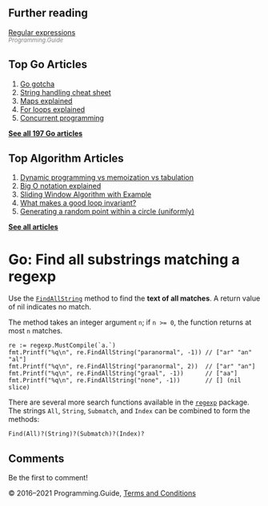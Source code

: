 <span class="underline"></span>

<span class="underline"></span>

## Further reading

[Regular expressions](regexp-cheat-sheet.html)  
<span style="color: grey; font-style: italic; font-size: smaller">Programming.Guide</span>

## Top Go Articles

1.  [Go gotcha](go-gotcha.html)
2.  [String handling cheat sheet](string-functions-reference-cheat-sheet.html)
3.  [Maps explained](maps-explained.html)
4.  [For loops explained](for-loop.html)
5.  [Concurrent programming](go-concurrency-tutorial.html)

[**See all 197 Go articles**](index.html)

<span class="underline"></span>

## Top Algorithm Articles

1.  [Dynamic programming vs memoization vs tabulation](../dynamic-programming-vs-memoization-vs-tabulation.html)
2.  [Big O notation explained](../big-o-notation-explained.html)
3.  [Sliding Window Algorithm with Example](../sliding-window-example.html)
4.  [What makes a good loop invariant?](../what-makes-a-good-loop-invariant.html)
5.  [Generating a random point within a circle (uniformly)](../random-point-within-circle.html)

[**See all articles**](../index.html)

# Go: Find all substrings matching a regexp

Use the [`FindAllString`](https://golang.org/pkg/regexp/#Regexp.FindAllString) method to find the **text of all matches**. A return value of nil indicates no match.

The method takes an integer argument `n`; if `n >= 0`, the function returns at most `n` matches.

    re := regexp.MustCompile(`a.`)
    fmt.Printf("%q\n", re.FindAllString("paranormal", -1)) // ["ar" "an" "al"]
    fmt.Printf("%q\n", re.FindAllString("paranormal", 2))  // ["ar" "an"]
    fmt.Printf("%q\n", re.FindAllString("graal", -1))      // ["aa"]
    fmt.Printf("%q\n", re.FindAllString("none", -1))       // [] (nil slice)

There are several more search functions available in the [`regexp`](https://golang.org/pkg/regexp/) package. The strings `All`, `String`, `Submatch`, and `Index` can be combined to form the methods:

    Find(All)?(String)?(Submatch)?(Index)?

## Comments

Be the first to comment!

© 2016–2021 Programming.Guide, [Terms and Conditions](../terms-and-conditions.html)
